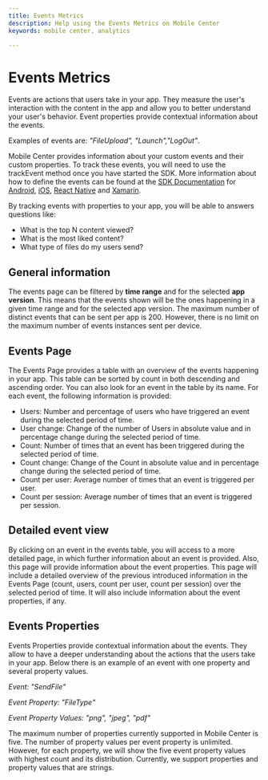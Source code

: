 ```yaml
---
title: Events Metrics
description: Help using the Events Metrics on Mobile Center
keywords: mobile center, analytics

---
```


# Events Metrics

Events are actions that users take in your app. They measure the user's interaction with the content in the app and allow you to better understand your user's behavior.
Event properties provide contextual information about the events.

Examples of events are: *"FileUpload", "Launch","LogOut"*.

Mobile Center provides information about your custom events and their custom properties. To track these events, you will need to use the trackEvent method once you have started the SDK. More information about how to define the events can be found at the [SDK Documentation](~/sdk/index.md) for [Android](~/sdk/analytics/android.md), [iOS](~/sdk/analytics/ios.md), [React Native](~/sdk/analytics/react-native.md) and [Xamarin](~/sdk/analytics/xamarin.md).

By tracking events with properties to your app, you will be able to answers questions like:
- What is the top N content viewed?
- What is the most liked content?
- What type of files do my users send?


## General information
The events page can be filtered by **time range** and for the selected **app version**. This means that the events shown will be the ones happening in a given time range and for the selected app version.
The maximum number of distinct events that can be sent per app is 200. However, there is no limit on the maximum number of events instances sent per device.

## Events Page
The Events Page provides a table with an overview of the events happening in your app. This table can be sorted by count in both descending and ascending order. You can also look for an event in the table by its name. For each event, the following information is provided:

- Users: Number and percentage of users who have triggered an event during the selected period of time.
- User change: Change of the number of Users in absolute value and in percentage change during the selected period of time.
- Count: Number of times that an event has been triggered during the selected period of time.
- Count change: Change of the Count in absolute value and in percentage change during the selected period of time.
- Count per user: Average number of times that an event is triggered per user.
- Count per session: Average number of times that an event is triggered per session.

## Detailed event view
By clicking on an event in the events table, you will access to a more detailed page, in which further information about an event is provided. Also, this page will provide information about the event properties.
This page will include a detailed overview of the previous introduced information in the Events Page (count, users, count per user, count per session) over the selected period of time.
It will also include information about the event properties, if any.

## Events Properties
Events Properties provide contextual information about the events. They allow to have a deeper understanding about the actions that the users take in your app.
Below there is an example of an event with one property and several property values.

*Event: "SendFile"*

*Event Property: "FileType"*

*Event Property Values: "png", "jpeg", "pdf"*


The maximum number of properties currently supported in Mobile Center is five. The number of property values per event property is unlimited. However, for each property, we will show the five event property values with highest count and its distribution.
Currently, we support properties and property values that are strings.
